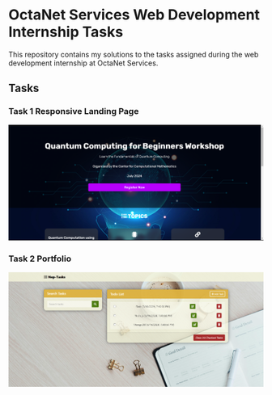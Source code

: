 # OctaNet Services Web Development Internship Tasks

This repository contains my solutions to the tasks assigned during the web development internship at OctaNet Services.

## Tasks

### Task 1 Responsive Landing Page

![Task 1 Screenshot](Screenshots/QCW.png)

### Task 2 Portfolio

![Task 2 Screenshot](Screenshots/todo.png)
